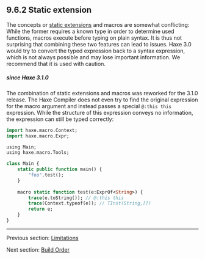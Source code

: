 ## 9.6.2 Static extension

The concepts or [static extensions](lf-static-extension.md) and macros are somewhat conflicting: While the former requires a known type in order to determine used functions, macros execute before typing on plain syntax. It is thus not surprising that combining these two features can lead to issues. Haxe 3.0 would try to convert the typed expression back to a syntax expression, which is not always possible and may lose important information. We recommend that it is used with caution.

##### since Haxe 3.1.0



The combination of static extensions and macros was reworked for the 3.1.0 release. The Haxe Compiler does not even try to find the original expression for the macro argument and instead passes a special `@:this this` expression. While the structure of this expression conveys no information, the expression can still be typed correctly:

```haxe
import haxe.macro.Context;
import haxe.macro.Expr;

using Main;
using haxe.macro.Tools;

class Main {
	static public function main() {
		"foo".test();
	}
	
	macro static function test(e:ExprOf<String>) {
		trace(e.toString()); // @:this this
		trace(Context.typeof(e)); // TInst(String,[])
		return e;
	}
}
```

---

Previous section: [Limitations](macro-limitations.md)

Next section: [Build Order](macro-limitations-build-order.md)